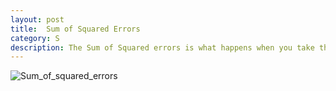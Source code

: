 ```yaml
---
layout: post
title:  Sum of Squared Errors
category: S
description: The Sum of Squared errors is what happens when you take the distance of each point in your dataset and measure its distance from a line, usually the line of best fit.  From there you square them so they all have the same sign, and add them up.  this will give you the total error of your line, which is useful for having a baseline to improve your predictions and test your models.
---
```


![Sum_of_squared_errors](https://upload.wikimedia.org/wikipedia/commons/e/ed/Residuals_for_Linear_Regression_Fit.png)

